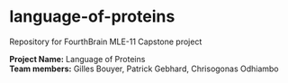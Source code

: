 # language-of-proteins
Repository for FourthBrain MLE-11 Capstone project 

**Project Name:** Language of Proteins <br />
**Team members:** Gilles Bouyer, Patrick Gebhard, Chrisogonas Odhiambo
